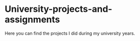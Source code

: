 # University-projects-and-assignments
Here you can find the projects I did during my university years.
